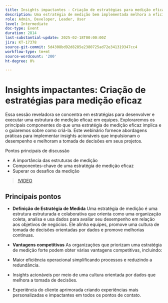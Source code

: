 ```yaml
---
title: Insights impactantes - Criação de estratégias para medição eficaz
description: Uma estratégia de medição bem implementada melhora a eficiência operacional, promove a tomada de decisões orientadas por dados e melhora a experiência do cliente, fornecendo às organizações uma vantagem competitiva.
role: Admin, Developer, Leader, User
level: Intermediate
doc-type: Event
duration: 2814
last-substantial-update: 2025-02-18T00:00:00Z
jira: KT-17378
source-git-commit: 5d4308bd92d8285e2380725ad72e341319347cc4
workflow-type: tm+mt
source-wordcount: '200'
ht-degree: 0%

---
```



# Insights impactantes: Criação de estratégias para medição eficaz

Essa sessão reveladora se concentra em estratégias para desenvolver e executar uma estrutura de medição eficaz em equipes. Exploraremos os principais componentes do que uma estratégia de medição eficaz implica e o guiaremos sobre como criá-la. Este webinário fornece abordagens práticas para implementar insights acionáveis que impulsionam o desempenho e melhoram a tomada de decisões em seus projetos.

Pontos principais de discussão

* A importância das estruturas de medição
* Componentes-chave de uma estratégia de medição eficaz
* Superar os desafios da medição

>[!VIDEO](https://video.tv.adobe.com/v/3444457/?learn=on&enablevpops)

## Principais pontos

* **Definição de Estratégia de Medida** Uma estratégia de medição é uma estrutura estruturada e colaborativa que orienta como uma organização coleta, analisa e usa dados para avaliar seu desempenho em relação aos objetivos de negócios. Ele alinha equipes, promove uma cultura de tomada de decisões orientadas por dados e promove melhorias contínuas.

* **Vantagens competitivas** As organizações que priorizam uma estratégia de medição forte podem obter várias vantagens competitivas, incluindo:

* Maior eficiência operacional simplificando processos e reduzindo a redundância.
* Insights acionáveis por meio de uma cultura orientada por dados que melhora a tomada de decisões.
* Experiência do cliente aprimorada criando experiências mais personalizadas e impactantes em todos os pontos de contato.
